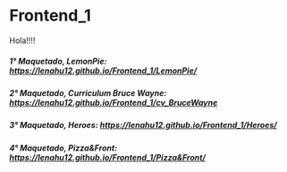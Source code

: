 # Frontend_1

Hola!!!!

##### 1° Maquetado, LemonPie: https://lenahu12.github.io/Frontend_1/LemonPie/
##### 2° Maquetado, Curriculum Bruce Wayne: https://lenahu12.github.io/Frontend_1/cv_BruceWayne
##### 3° Maquetado, Heroes: https://lenahu12.github.io/Frontend_1/Heroes/
##### 4° Maquetado, Pizza&Front: https://lenahu12.github.io/Frontend_1/Pizza&Front/
